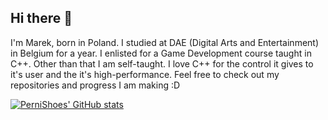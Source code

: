 ## Hi there 👋

I'm Marek, born in Poland. 
I studied at DAE (Digital Arts and Entertainment) in Belgium for a year. I enlisted for a Game Development course taught in C++. Other than that I am self-taught. 
I love C++ for the control it gives to it's user and the it's high-performance. Feel free to check out my repositories and progress I am making :D

[![PerniShoes' GitHub stats](https://github-readme-stats.vercel.app/api?username=PerniShoes)](https://github.com/anuraghazra/github-readme-stats)
